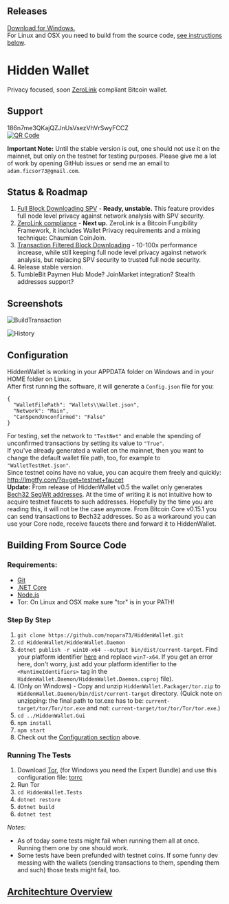 ## Releases  
[Download for Windows.](https://github.com/nopara73/HiddenWallet/releases)  
For Linux and OSX you need to build from the source code, [see instructions below](https://github.com/nopara73/HiddenWallet#building-from-source-code).

# Hidden Wallet

Privacy focused, soon [ZeroLink](https://github.com/nopara73/ZeroLink) compliant Bitcoin wallet.  
  
## Support

186n7me3QKajQZJnUsVsezVhVrSwyFCCZ  
[![QR Code](http://i.imgur.com/grc5fBP.png)](https://www.smartbit.com.au/address/186n7me3QKajQZJnUsVsezVhVrSwyFCCZ)
  
**Important Note:** Until the stable version is out, one should not use it on the mainnet, but only on the testnet for testing purposes. Please give me a lot of work by opening GitHub issues or send me an email to `adam.ficsor73@gmail.com`.
  
## Status & Roadmap
1. [Full Block Downloading SPV](https://medium.com/@nopara73/bitcoin-privacy-landscape-in-2017-zero-to-hero-guidelines-and-research-a10d30f1e034) - **Ready, unstable.**  This feature provides full node level privacy against network analysis with SPV security.  
2. [ZeroLink compliance](https://github.com/nopara73/ZeroLink/) - **Next up.** ZeroLink is a Bitcoin Fungibility Framework, it includes Wallet Privacy requirements and a mixing technique: Chaumian CoinJoin.   
3. [Transaction Filtered Block Downloading](https://medium.com/@nopara73/full-node-level-privacy-even-for-mobile-wallets-transaction-filtered-full-block-downloading-wallet-16ef1847c21)  - 10-100x performance increase, while still keeping full node level privacy against network analysis, but replacing SPV security to trusted full node security.  
4. Release stable version.  
5. TumbleBit Paymen Hub Mode? JoinMarket integration? Stealth addresses support?

## Screenshots 

![BuildTransaction](https://i.imgur.com/EUX4zT4.png)  

![History](https://i.imgur.com/IQ0M37R.png)    

## Configuration

HiddenWallet is working in your APPDATA folder on Windows and in your HOME folder on Linux.  
After first running the software, it will generate a `Config.json` file for you:  
```
{
  "WalletFilePath": "Wallets\\Wallet.json",
  "Network": "Main",
  "CanSpendUnconfirmed": "False"
}
```  
For testing, set the network to `"TestNet"` and enable the spending of unconfirmed transactions by setting its value to `"True"`.  
If you've already generated a wallet on the mainnet, then you want to change the default wallet file path, too, for example to `"WalletTestNet.json"`.  
Since testnet coins have no value, you can acquire them freely and quickly: http://lmgtfy.com/?q=get+testnet+faucet  
**Update:** From release of HiddenWallet v0.5 the wallet only generates [Bech32 SegWit addresses](https://github.com/bitcoin/bips/blob/master/bip-0173.mediawiki). At the time of writing it is not intuitive how to acquire testnet faucets to such addresses. Hopefully by the time you are reading this, it will not be the case anymore. From Bitcoin Core v0.15.1 you can send transactions to Bech32 addresses. So as a workaround you can use your Core node, receive faucets there and forward it to HiddenWallet.  

## Building From Source Code  
  
### Requirements:  
- [Git](https://git-scm.com/downloads)  
- [.NET Core](https://www.microsoft.com/net/core)  
- [Node.js](https://nodejs.org/en/download/)
- Tor: On Linux and OSX make sure "tor" is in your PATH!
  
### Step By Step
  
1. `git clone https://github.com/nopara73/HiddenWallet.git`
2. `cd HiddenWallet/HiddenWallet.Daemon`  
3. `dotnet publish -r win10-x64 --output bin/dist/current-target`. Find your platform identifier [here](https://github.com/dotnet/docs/blob/master/docs/core/rid-catalog.md#windows-rids) and replace `win7-x64`.
If you get an error here, don't worry, just add your platform identifier to the `<RuntimeIdentifiers>` tag in the `HiddenWallet.Daemon/HiddenWallet.Daemon.csproj` file).  
4. (Only on Windows) - Copy and unzip `HiddenWallet.Packager/tor.zip` to `HiddenWallet.Daemon/bin/dist/current-target` directory. (Quick note on unzipping: the final path to tor.exe has to be: `current-target/tor/Tor/tor.exe` and not: `current-target/tor/tor/Tor/tor.exe`.)
5. `cd ../HiddenWallet.Gui`
6. `npm install`
7. `npm start`
8. Check out the [Configuration section](https://github.com/nopara73/HiddenWallet#configuration) above.

### Running The Tests

1. Download [Tor](https://www.torproject.org/download/download), (for Windows you need the Expert Bundle) and use this configuration file: [torrc](https://github.com/nopara73/DotNetTor/blob/master/torrc)  
2. Run Tor 
3. `cd HiddenWallet.Tests`  
4. `dotnet restore`  
5. `dotnet build`  
6. `dotnet test`  

*Notes:* 
- As of today some tests might fail when running them all at once. Running them one by one should work.
- Some tests have been prefunded with testnet coins. If some funny dev messing with the wallets (sending transactions to them, spending them and such) those tests might fail, too.

## [Architechture Overview](https://github.com/nopara73/HiddenWallet/blob/master/HiddenWallet.Documentation/ArchitechtureOverview.md)
